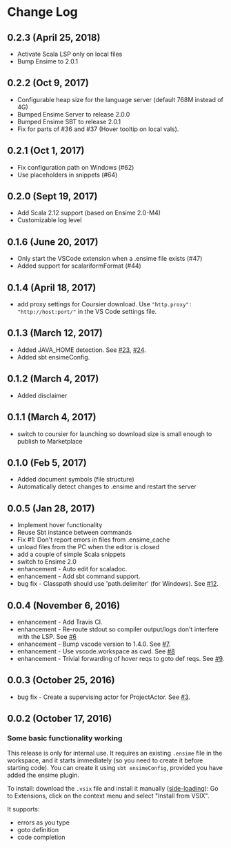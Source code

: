 # Change Log

## 0.2.3 (April 25, 2018)

- Activate Scala LSP only on local files
- Bump Ensime to 2.0.1

## 0.2.2 (Oct 9, 2017)

- Configurable heap size for the language server (default 768M instead of 4G)
- Bumped Ensime Server to release 2.0.0
- Bumped Ensime SBT to release 2.0.1
- Fix for parts of #36 and #37 (Hover tooltip on local vals).

## 0.2.1 (Oct 1, 2017)

- Fix configuration path on Windows (#62)
- Use placeholders in snippets (#64)

## 0.2.0 (Sept 19, 2017)

- Add Scala 2.12 support (based on Ensime 2.0-M4)
- Customizable log level

## 0.1.6 (June 20, 2017)

- Only start the VSCode extension when a .ensime file exists (#47)
- Added support for scalariformFormat (#44)

## 0.1.4 (April 18, 2017)

- add proxy settings for Coursier download. Use `"http.proxy": "http://host:port/"` in the VS Code settings file.

## 0.1.3 (March 12, 2017)

- Added JAVA_HOME detection. See [#23](https://github.com/dragos/dragos-vscode-scala/issues/23), [#24](https://github.com/dragos/dragos-vscode-scala/issues/24).
- Added sbt ensimeConfig.

## 0.1.2 (March 4, 2017)

- Added disclaimer

## 0.1.1 (March 4, 2017)

- switch to coursier for launching so download size is small enough to publish to Marketplace

## 0.1.0 (Feb 5, 2017)

* Added document symbols (file structure)
* Automatically detect changes to .ensime and restart the server

## 0.0.5 (Jan 28, 2017)

* Implement hover functionality
* Reuse Sbt instance between commands
* Fix #1: Don't report errors in files from .ensime_cache
* unload files from the PC when the editor is closed
* add a couple of simple Scala snippets
* switch to Ensime 2.0
* enhancement - Auto edit for scaladoc.
* enhancement - Add sbt command support.
* bug fix - Classpath should use 'path.delimiter' (for Windows). See [#12](https://github.com/dragos/dragos-vscode-scala/issues/12).

## 0.0.4 (November 6, 2016)

* enhancement - Add Travis CI.
* enhancement - Re-route stdout so compiler output/logs don't interfere with the LSP. See [#6](https://github.com/dragos/dragos-vscode-scala/issues/6)
* enhancement - Bump vscode version to 1.4.0. See [#7](https://github.com/dragos/dragos-vscode-scala/pull/7).
* enhancement - Use vscode.workspace as cwd. See [#8](https://github.com/dragos/dragos-vscode-scala/pull/8)
* enhancement - Trivial forwarding of hover reqs to goto def reqs. See [#9](https://github.com/dragos/dragos-vscode-scala/pull/9).

## 0.0.3 (October 25, 2016)

* bug fix - Create a supervising actor for ProjectActor. See [#3](https://github.com/dragos/dragos-vscode-scala/issues/3).

## 0.0.2 (October 17, 2016)

### Some basic functionality working
This release is only for internal use. It requires an existing `.ensime` file in the workspace, and it starts immediately (so you need to create it before starting code). You can create it using `sbt ensimeConfig`, provided you have added the ensime plugin.

To install: download the `.vsix` file and install it manually ([side-loading](https://code.visualstudio.com/docs/extensions/install-extension#_sharing-privately-with-others-sideloading)): Go to Extensions, click on the context menu and select "Install from VSIX".

It supports:

* errors as you type
* goto definition
* code completion
